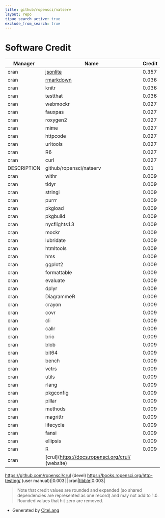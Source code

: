```yaml
---
title: github/ropensci/natserv
layout: repo
tipue_search_active: true
exclude_from_search: true
---
```

# Software Credit

|Manager|Name|Credit|
|-------|----|------|
|cran|[jsonlite](https://arxiv.org/abs/1403.2805 (paper))|0.357|
|cran|[rmarkdown](https://github.com/rstudio/rmarkdown)|0.036|
|cran|knitr|0.036|
|cran|testthat|0.036|
|cran|webmockr|0.027|
|cran|fauxpas|0.027|
|cran|roxygen2|0.027|
|cran|mime|0.027|
|cran|httpcode|0.027|
|cran|urltools|0.027|
|cran|R6|0.027|
|cran|curl|0.027|
|DESCRIPTION|github/ropensci/natserv|0.01|
|cran|withr|0.009|
|cran|tidyr|0.009|
|cran|stringi|0.009|
|cran|purrr|0.009|
|cran|pkgload|0.009|
|cran|pkgbuild|0.009|
|cran|nycflights13|0.009|
|cran|mockr|0.009|
|cran|lubridate|0.009|
|cran|htmltools|0.009|
|cran|hms|0.009|
|cran|ggplot2|0.009|
|cran|formattable|0.009|
|cran|evaluate|0.009|
|cran|dplyr|0.009|
|cran|DiagrammeR|0.009|
|cran|crayon|0.009|
|cran|covr|0.009|
|cran|cli|0.009|
|cran|callr|0.009|
|cran|brio|0.009|
|cran|blob|0.009|
|cran|bit64|0.009|
|cran|bench|0.009|
|cran|vctrs|0.009|
|cran|utils|0.009|
|cran|rlang|0.009|
|cran|pkgconfig|0.009|
|cran|pillar|0.009|
|cran|methods|0.009|
|cran|magrittr|0.009|
|cran|lifecycle|0.009|
|cran|fansi|0.009|
|cran|ellipsis|0.009|
|cran|R|0.009|
|cran|[crul](https://docs.ropensci.org/crul/ (website)
https://github.com/ropensci/crul (devel)
https://books.ropensci.org/http-testing/ (user manual))|0.003|
|cran|[tibble](https://tibble.tidyverse.org/)|0.003|


> Note that credit values are rounded and expanded (so shared dependencies are represented as one record) and may not add to 1.0. Rounded values that hit zero are removed.


- Generated by [CiteLang](https://github.com/vsoch/citelang)

